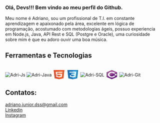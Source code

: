 ### Olá, Devs!!! Bem vindo ao meu perfil do Github.
Meu nome é Adriano, sou  um profissional de T.I. em constante aprendizagem e apaixonado pela área, excelente em lógica de programação, acostumado com metodologias ágeis, possuo experiencia em Node.js, Java, API Rest e SQL (Postgre e Oracle), uma curiosidade sobre mim é que eu adoro ouvir uma boa música. 

  ## Ferramentas e Tecnologias 
 <div style="display: inline_block"><br>
  <img align="center" alt="Adri-Js" height="30" width="40" src="https://cdn.jsdelivr.net/gh/devicons/devicon/icons/nodejs/nodejs-original.svg">
  <img align="center" alt="Adri-Java" height="30" width="40" src="https://cdn.jsdelivr.net/gh/devicons/devicon/icons/java/java-original.svg">
  <img align="center" alt="Adri-HTML" height="30" width="40" src="https://raw.githubusercontent.com/devicons/devicon/master/icons/html5/html5-original.svg">
  <img align="center" alt="Adri-CSS" height="30" width="40" src="https://raw.githubusercontent.com/devicons/devicon/master/icons/css3/css3-original.svg">
  <img align="center" alt="Adri-SQL" height="30" width="40" src="https://cdn.jsdelivr.net/gh/devicons/devicon/icons/mysql/mysql-original.svg">
  <img align="center" alt="Adri-Csharp" height="30" width="40" src="https://raw.githubusercontent.com/devicons/devicon/master/icons/csharp/csharp-original.svg">
  <img align="center" alt="Adri-Git" height="30" width="40" src="https://cdn.jsdelivr.net/gh/devicons/devicon/icons/github/github-original.svg">
</div>



## Contatos:
adriano.junior.dss@gmail.com <br/>
[Linkedin](https://www.linkedin.com/in/adriano-junior-b9251a287/) <br/>
[Instagram](https://www.instagram.com/_adriano.jr/) <br/>
        
          
          
  
          
                                    

